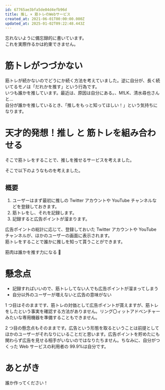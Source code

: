 ```yaml
---
id: 67765ae3bfa5de04d4efb96d
title: 推し × 筋トレのWebサービス
created_at: 2021-06-01T00:00:00.000Z
updated_at: 2025-01-02T09:22:48.443Z
---
```


<p>忘れないように備忘録的に書いています。<br>
これを実際作るかは約束できません。</p>
<h1>筋トレがつづかない</h1>
<p>筋トレが続かないのでどうにか続く方法を考えていました。逆に自分が、長く続いてるモノは「だれかを推す」という行為です。<br>
いつも誰かを推しています。最近は、原因は自分にある。、M!LK、清水尋也さんと...<br>
自分が誰かを推しているとき、「推しをもっと知ってほしい！」という気持ちになります。</p>
<h1>天才的発想！推し と 筋トレを組み合わせる</h1>
<p>そこで筋トレをすることで、推しを推せるサービスを考えました。</p>
<p>そこで以下のようなものを考えました。</p>
<h2>概要</h2>
<ol>
<li>ユーザーはまず最初に推しの Twitter アカウントや YouTube チャンネルなどを登録しておきます。</li>
<li>筋トレをし、それを記録します。</li>
<li>記録すると広告ポイントが溜まります。</li>
</ol>
<p>広告ポイントの総計に応じて、登録しておいた Twitter アカウントや YouTube チャンネルが、ほかのユーザーの画面に表示されます。<br>
筋トレをすることで誰かに推しを知って貰うことができます。</p>
<p>筋肉は誰かを推す力になる 💪</p>
<h1>懸念点</h1>
<ul>
<li>記録すればいいので、筋トレしてない人でも広告ポイントが溜まってしまう</li>
<li>自分以外のユーザーが増えないと広告の意味がない</li>
</ul>
<p>1 つ目はそのままです、筋トレの対価として広告ポイントが貰えますが、筋トレをしたという事実を確認する方法がありません。リング〇ィットアドベンチャーみたいな専用機器を準備することもできません。</p>
<p>2 つ目の懸念点もそのままです。広告という形態を取るということは前提としてほかのユーザーがそれなりにいることだと思います。広告ポイントを貯めたにも関わらず広告を見せる相手がいないのではなりたちません。ちなみに、自分がつくった Web サービスの利用者の 99.9%は自分です。</p>
<h1>あとがき</h1>
<p>誰か作ってください！</p>
